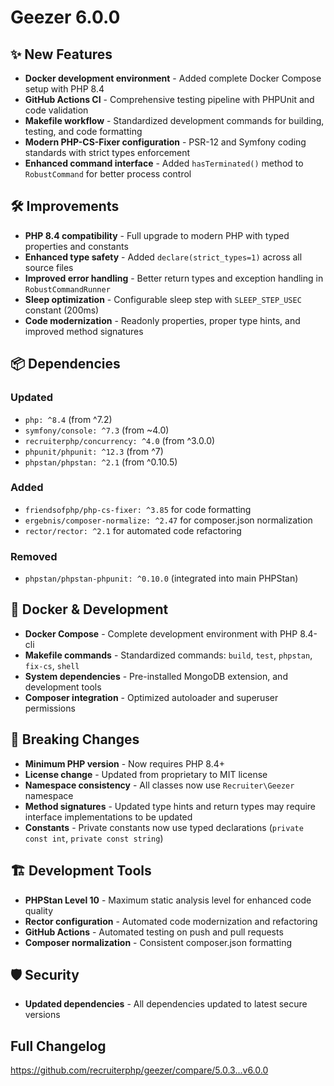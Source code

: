# Geezer 6.0.0

## ✨ New Features

- **Docker development environment** - Added complete Docker Compose setup with PHP 8.4
- **GitHub Actions CI** - Comprehensive testing pipeline with PHPUnit and code validation
- **Makefile workflow** - Standardized development commands for building, testing, and code formatting
- **Modern PHP-CS-Fixer configuration** - PSR-12 and Symfony coding standards with strict types enforcement
- **Enhanced command interface** - Added `hasTerminated()` method to `RobustCommand` for better process control

## 🛠️ Improvements

- **PHP 8.4 compatibility** - Full upgrade to modern PHP with typed properties and constants
- **Enhanced type safety** - Added `declare(strict_types=1)` across all source files
- **Improved error handling** - Better return types and exception handling in `RobustCommandRunner`
- **Sleep optimization** - Configurable sleep step with `SLEEP_STEP_USEC` constant (200ms)
- **Code modernization** - Readonly properties, proper type hints, and improved method signatures

## 📦 Dependencies

### Updated
- `php: ^8.4` (from ^7.2)
- `symfony/console: ^7.3` (from ~4.0)
- `recruiterphp/concurrency: ^4.0` (from ^3.0.0)
- `phpunit/phpunit: ^12.3` (from ^7)
- `phpstan/phpstan: ^2.1` (from ^0.10.5)

### Added
- `friendsofphp/php-cs-fixer: ^3.85` for code formatting
- `ergebnis/composer-normalize: ^2.47` for composer.json normalization
- `rector/rector: ^2.1` for automated code refactoring

### Removed
- `phpstan/phpstan-phpunit: ^0.10.0` (integrated into main PHPStan)

## 🐳 Docker & Development

- **Docker Compose** - Complete development environment with PHP 8.4-cli
- **Makefile commands** - Standardized commands: `build`, `test`, `phpstan`, `fix-cs`, `shell`
- **System dependencies** - Pre-installed MongoDB extension, and development tools
- **Composer integration** - Optimized autoloader and superuser permissions

## 🔧 Breaking Changes

- **Minimum PHP version** - Now requires PHP 8.4+
- **License change** - Updated from proprietary to MIT license
- **Namespace consistency** - All classes now use `Recruiter\Geezer` namespace
- **Method signatures** - Updated type hints and return types may require interface implementations to be updated
- **Constants** - Private constants now use typed declarations (`private const int`, `private const string`)

## 🏗️  Development Tools

- **PHPStan Level 10** - Maximum static analysis level for enhanced code quality
- **Rector configuration** - Automated code modernization and refactoring
- **GitHub Actions** - Automated testing on push and pull requests
- **Composer normalization** - Consistent composer.json formatting

## 🛡️  Security

- **Updated dependencies** - All dependencies updated to latest secure versions

## Full Changelog

https://github.com/recruiterphp/geezer/compare/5.0.3...v6.0.0
